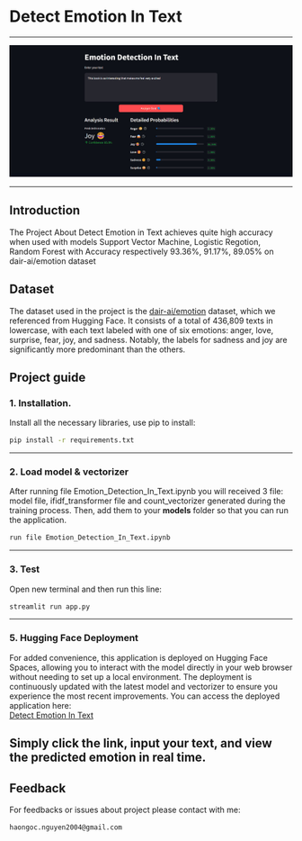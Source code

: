 # Detect Emotion In Text

---
![architecture_nir](demo.jpg)

---

## Introduction
The Project About Detect Emotion in Text achieves quite high accuracy when used with models Support Vector Machine, Logistic Regotion, Random Forest with Accuracy respectively 93.36%, 91.17%, 89.05% on dair-ai/emotion dataset

## Dataset
The dataset used in the project is the [dair-ai/emotion](https://huggingface.co/datasets/dair-ai/emotion) dataset, which we referenced from Hugging Face. It consists of a total of 436,809 texts in lowercase, with each text labeled with one of six emotions: anger, love, surprise, fear, joy, and sadness. Notably, the labels for sadness and joy are significantly more predominant than the others.

## Project guide
### 1. Installation.
Install all the necessary libraries, use pip to install:
```bash
pip install -r requirements.txt
```

----
### 2. Load model & vectorizer
After running file Emotion_Detection_In_Text.ipynb you will received 3 file: model file, ifidf_transformer file and count_vectorizer generated during the training process. Then, add them to your **models**  folder so that you can run the application.
```bash
run file Emotion_Detection_In_Text.ipynb
```

---
### 3. Test
Open new terminal and then run this line:
```bash
streamlit run app.py
```
---
### 5. Hugging Face Deployment
For added convenience, this application is deployed on Hugging Face Spaces, allowing you to interact with the model directly in your web browser without needing to set up a local environment. The deployment is continuously updated with the latest model and vectorizer to ensure you experience the most recent improvements.
You can access the deployed application here:  
[Detect Emotion In Text](https://huggingface.co/spaces/HaoHao2915/Detect_Emotion_In_Text)

Simply click the link, input your text, and view the predicted emotion in real time.
---
## Feedback
For feedbacks or issues about project please contact with me: 
```
haongoc.nguyen2004@gmail.com
```

